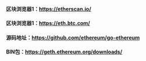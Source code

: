 
#### 区块浏览器1：https://etherscan.io/
#### 区块浏览器1：https://eth.btc.com/
#### 源码地址：https://github.com/ethereum/go-ethereum
#### BIN包：https://geth.ethereum.org/downloads/


